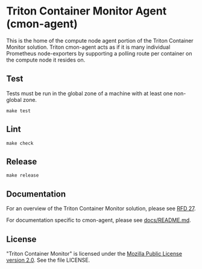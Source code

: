 <!--
    This Source Code Form is subject to the terms of the Mozilla Public
    License, v. 2.0. If a copy of the MPL was not distributed with this
    file, You can obtain one at http://mozilla.org/MPL/2.0/.
-->

<!--
    Copyright (c) 2017, Joyent, Inc.
    Copyright 2022 MNX Cloud, Inc.
-->

# Triton Container Monitor Agent (cmon-agent)

This is the home of the compute node agent portion of the Triton Container
Monitor solution. Triton cmon-agent acts as if it is many individual
Prometheus node-exporters by supporting a polling route per container on the
compute node it resides on.

## Test

Tests must be run in the global zone of a machine with at least one non-global
zone.

```
make test
```

## Lint

```
make check
```

## Release

```
make release
```

## Documentation

For an overview of the Triton Container Monitor solution, please see
[RFD 27](https://github.com/TritonDataCenter/rfd/blob/master/rfd/0027/README.md#).

For documentation specific to cmon-agent, please see
[docs/README.md](docs/README.md).

## License

"Triton Container Monitor" is licensed under the
[Mozilla Public License version 2.0](http://mozilla.org/MPL/2.0/).
See the file LICENSE.
